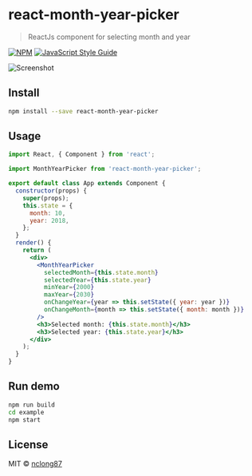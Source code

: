 # react-month-year-picker

> ReactJs component for selecting month and year

[![NPM](https://img.shields.io/npm/v/react-month-year-picker.svg)](https://www.npmjs.com/package/react-month-year-picker) [![JavaScript Style Guide](https://img.shields.io/badge/code_style-standard-brightgreen.svg)](https://standardjs.com)

![Screenshot](https://i.imgur.com/qxiKKOa.png)

## Install

```bash
npm install --save react-month-year-picker
```

## Usage

```jsx
import React, { Component } from 'react';

import MonthYearPicker from 'react-month-year-picker';

export default class App extends Component {
  constructor(props) {
    super(props);
    this.state = {
      month: 10,
      year: 2018,
    };
  }
  render() {
    return (
      <div>
        <MonthYearPicker
          selectedMonth={this.state.month}
          selectedYear={this.state.year}
          minYear={2000}
          maxYear={2030}
          onChangeYear={year => this.setState({ year: year })}
          onChangeMonth={month => this.setState({ month: month })}
        />
        <h3>Selected month: {this.state.month}</h3>
        <h3>Selected year: {this.state.year}</h3>
      </div>
    );
  }
}
```

## Run demo

```bash
npm run build
cd example
npm start
```

## License

MIT © [nclong87](https://github.com/nclong87)
